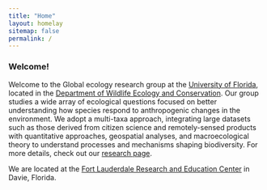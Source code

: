 ```yaml
---
title: "Home"
layout: homelay
sitemap: false
permalink: /
---
```


### Welcome!
Welcome to the Global ecology research group at the [University of Florida](https://www.ufl.edu/), located in the [Department of Wildlife Ecology and Conservation](https://wec.ifas.ufl.edu/). Our group studies a wide array of ecological questions focused on better understanding how species respond to anthropogenic changes in the environment. We adopt a multi-taxa approach, integrating large datasets such as those derived from citizen science and remotely-sensed products with quantitative approaches, geospatial analyses, and macroecological theory to understand processes and mechanisms shaping biodiversity. For more details, check out our [research page](https://coreytcallaghan.github.io/website/research/).

We are located at the [Fort Lauderdale Research and Education Center](https://flrec.ifas.ufl.edu/) in Davie, Florida.
